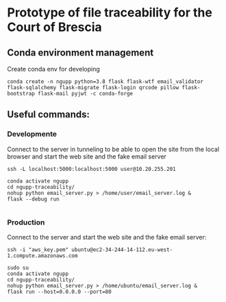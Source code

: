 # Prototype of file traceability for the Court of Brescia

## Conda environment management


Create conda env for developing
```console
conda create -n ngupp python=3.8 flask flask-wtf email_validator flask-sqlalchemy flask-migrate flask-login qrcode pillow flask-bootstrap flask-mail pyjwt -c conda-forge
```


## Useful commands:

### Developmente

Connect to the server in tunneling to be able to open the site from the local browser and start the web site and the fake email server
```console
ssh -L localhost:5000:localhost:5000 user@10.20.255.201

conda activate ngupp
cd ngupp-traceability/
nohup python email_server.py > /home/user/email_server.log &
flask --debug run


```

### Production
Connect to the server and start the web site and the fake email server:
```console
ssh -i "aws_key.pem" ubuntu@ec2-34-244-14-112.eu-west-1.compute.amazonaws.com

sudo su
conda activate ngupp
cd ngupp-traceability/
nohup python email_server.py > /home/ubuntu/email_server.log &
flask run --host=0.0.0.0 --port=80
```


